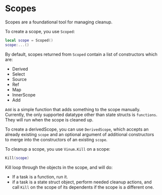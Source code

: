 # Scopes
Scopes are a foundational tool for managing cleanup.

To create a scope, you use `Scoped`:
```lua
local scope = Scoped()
scope:...()
```

By default, scopes returned from `Scoped` contain a list of constructors which are:
* Derived
* Select
* Source
* Ref
* Map
* InnerScope
* Add

`Add` is a simple function that adds something to the scope manually. Currently, the only supported datatype other than state structs is `functions`. They will run when the scope is cleaned up.

To create a derivedScope, you can use `DerivedScope`, which accepts an already existing `scope` and an optional argument of additional constructors to merge into the constructors of an existing `scope`.


To cleanup a scope, you use `Vinum.Kill` on a scope:
```lua
Kill(scope)
```

Kill loop through the objects in the scope, and will do:
* If a task is a function, run it.
* if a task is a state struct object, perform needed cleanup actions, and call `Kill` on the scope of its dependents if the scope is a different one.